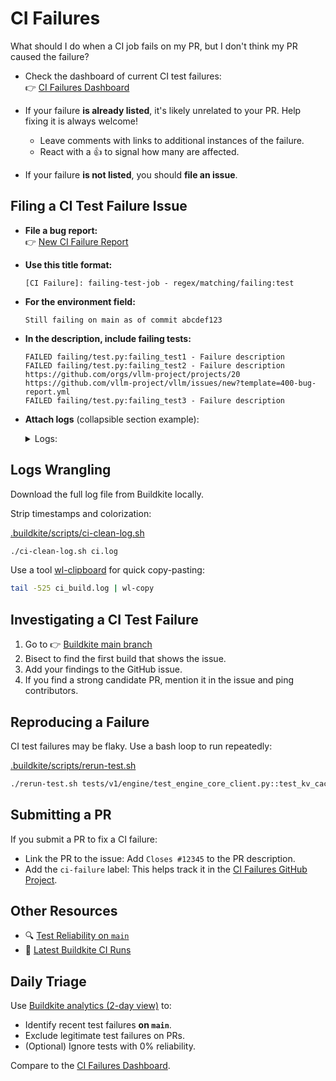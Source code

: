 # CI Failures

What should I do when a CI job fails on my PR, but I don't think my PR caused
the failure?

- Check the dashboard of current CI test failures:  
  👉 [CI Failures Dashboard](https://github.com/orgs/vllm-project/projects/20)

- If your failure **is already listed**, it's likely unrelated to your PR.
  Help fixing it is always welcome!
    - Leave comments with links to additional instances of the failure.
    - React with a 👍 to signal how many are affected.

- If your failure **is not listed**, you should **file an issue**.

## Filing a CI Test Failure Issue

- **File a bug report:**  
    👉 [New CI Failure Report](https://github.com/vllm-project/vllm/issues/new?template=450-ci-failure.yml)

- **Use this title format:**

    ```text
    [CI Failure]: failing-test-job - regex/matching/failing:test
    ```

- **For the environment field:**

    ```text
    Still failing on main as of commit abcdef123
    ```

- **In the description, include failing tests:**

    ```text
    FAILED failing/test.py:failing_test1 - Failure description
    FAILED failing/test.py:failing_test2 - Failure description
    https://github.com/orgs/vllm-project/projects/20
    https://github.com/vllm-project/vllm/issues/new?template=400-bug-report.yml
    FAILED failing/test.py:failing_test3 - Failure description
    ```

- **Attach logs** (collapsible section example):
    <details>
    <summary>Logs:</summary>

    ```text
    ERROR 05-20 03:26:38 [dump_input.py:68] Dumping input data
    --- Logging error ---  
    Traceback (most recent call last):  
      File "/usr/local/lib/python3.12/dist-packages/vllm/v1/engine/core.py", line 203, in execute_model  
        return self.model_executor.execute_model(scheduler_output)
    ...
    FAILED failing/test.py:failing_test1 - Failure description
    FAILED failing/test.py:failing_test2 - Failure description
    FAILED failing/test.py:failing_test3 - Failure description
    ```

    </details>

## Logs Wrangling

Download the full log file from Buildkite locally.

Strip timestamps and colorization:

[.buildkite/scripts/ci-clean-log.sh](../../../.buildkite/scripts/ci-clean-log.sh)

```bash
./ci-clean-log.sh ci.log
```

Use a tool [wl-clipboard](https://github.com/bugaevc/wl-clipboard) for quick copy-pasting:

```bash
tail -525 ci_build.log | wl-copy
```

## Investigating a CI Test Failure

1. Go to 👉 [Buildkite main branch](https://buildkite.com/vllm/ci/builds?branch=main)
2. Bisect to find the first build that shows the issue.  
3. Add your findings to the GitHub issue.  
4. If you find a strong candidate PR, mention it in the issue and ping contributors.

## Reproducing a Failure

CI test failures may be flaky. Use a bash loop to run repeatedly:

[.buildkite/scripts/rerun-test.sh](../../../.buildkite/scripts/rerun-test.sh)

```bash
./rerun-test.sh tests/v1/engine/test_engine_core_client.py::test_kv_cache_events[True-tcp]
```

## Submitting a PR

If you submit a PR to fix a CI failure:

- Link the PR to the issue:
  Add `Closes #12345` to the PR description.
- Add the `ci-failure` label:
  This helps track it in the [CI Failures GitHub Project](https://github.com/orgs/vllm-project/projects/20).

## Other Resources

- 🔍 [Test Reliability on `main`](https://buildkite.com/organizations/vllm/analytics/suites/ci-1/tests?branch=main&order=ASC&sort_by=reliability)
- 🧪 [Latest Buildkite CI Runs](https://buildkite.com/vllm/ci/builds?branch=main)

## Daily Triage

Use [Buildkite analytics (2-day view)](https://buildkite.com/organizations/vllm/analytics/suites/ci-1/tests?branch=main&period=2days) to:

- Identify recent test failures **on `main`**.
- Exclude legitimate test failures on PRs.
- (Optional) Ignore tests with 0% reliability.

Compare to the [CI Failures Dashboard](https://github.com/orgs/vllm-project/projects/20).
